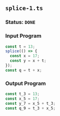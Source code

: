 ## `splice-1.ts`

### Status: `DONE`

### Input Program

```typescript
const t = 13;
splice(() => {
  const x = 17;
  const y = x + t;
});
const q = t + x;
```

### Output Program

```typescript
const t_3 = 13;
const x_5 = 17;
const y_7 = x_5 + t_3;
const q_9 = t_3 + x_5;
```

